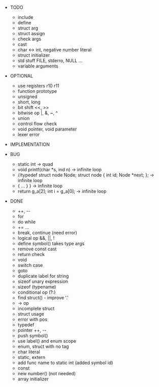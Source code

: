 * TODO
  - include
  - define
  - struct arg
  - struct assign
  - check args
  - cast
  - char <-> int, negative number literal
  - struct initializer
  - std stuff FILE, stderro, NULL ...
  - variable arguments

* OPTIONAL
  - use registers r10 r11
  - function prototype
  - unsigned
  - short, long
  - bit shift <<, >>
  - bitwise op |, &, ~, ^
  - union
  - control flow check
  - void pointer, void parameter
  - lexer error

* IMPLEMENTATION

* BUG
  - static int -> quad
  - void printf(char *s, ind n) -> infinite loop
  - //typedef struct node Node;
    struct node {
        int id;
        Node *next;
    };
    -> infinite loop
  - { ...  } } -> infinite loop
  - return g_a[2]; int i = g_a[0]; -> infinite loop

* DONE
  - ++, --
  - for
  - do while
  - += ...
  - break, continue (need error)
  - logical op &&, ||, !
  - define symbol() takes type args
  - remove const cast
  - return check
  - void
  - switch case
  - goto
  - duplicate label for string
  - sizeof unary expression
  - sizeof (typename)
  - conditional op (?:)
  - find struct() - improve '.'
  - -> op
  - incomplete struct
  - struct usage
  - error with pos
  - typedef
  - pointer ++, --
  - push symbol()
  - use label() and enum scope
  - enum, struct with no tag
  - char literal
  - static, extern
  - add func name to static int (added symbol id)
  - const
  - new number() (not needed)
  - array initializer
